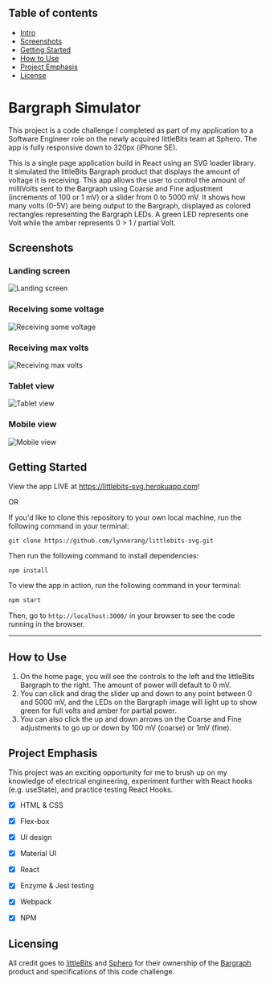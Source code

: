 ## Table of contents
* [Intro](#Bargraph-Simulator)
* [Screenshots](#Screenshots)
* [Getting Started](#Getting-Started)
* [How to Use](#How-to-Use)
* [Project Emphasis](#Project-Emphasis)
* [License](#License)


# Bargraph Simulator

This project is a code challenge I completed as part of my application to a Software Engineer role on the newly acquired littleBits team at Sphero.  The app is fully responsive down to 320px (iPhone SE).

This is a single page application build in React using an SVG loader library.  It simulated the littleBits Bargraph product that displays the amount of voltage it is receiving.  This app allows the user to control the amount of milliVolts sent to the Bargraph using Coarse and Fine adjustment (increments of 100 or 1 mV) or a slider from 0 to 5000 mV.  It shows how many volts (0-5V) are being output to the Bargraph, displayed as colored rectangles representing the Bargraph LEDs.  A green LED represents one Volt while the amber represents 0 > 1 / partial Volt.


## Screenshots

### Landing screen
![Landing screen](/screenshots/1.png)

### Receiving some voltage
![Receiving some voltage](/screenshots/2.png)

### Receiving max volts
![Receiving max volts](/screenshots/3.png)

### Tablet view
![Tablet view](/screenshots/4.png)

### Mobile view
![Mobile view](/screenshots/5.png)


## Getting Started

View the app LIVE at https://littlebits-svg.herokuapp.com!

OR 

If you'd like to clone this repository to your own local machine, run the following command in your terminal:

```shell
git clone https://github.com/lynnerang/littlebits-svg.git
```

Then run the following command to install dependencies:

```shell
npm install
```

To view the app in action, run the following command in your terminal:

```bash
npm start
```

Then, go to `http://localhost:3000/` in your browser to see the code running in the browser.

---

## How to Use

1. On the home page, you will see the controls to the left and the littleBits Bargraph to the right.  The amount of power will default to 0 mV.
2. You can click and drag the slider up and down to any point between 0 and 5000 mV, and the LEDs on the Bargraph image will light up to show green for full volts and amber for partial power.
3. You can also click the up and down arrows on the Coarse and Fine adjustments to go up or down by 100 mV (coarse) or 1mV (fine).


## Project Emphasis

This project was an exciting opportunity for me to brush up on my knowledge of electrical engineering, experiment further with React hooks (e.g. useState), and practice testing React Hooks.

- [x] HTML & CSS 
- [x] Flex-box
- [x] UI design
- [x] Material UI
- [x] React
- [x] Enzyme & Jest testing
- [x] Webpack
- [x] NPM


## Licensing

All credit goes to <a href="https://littlebits.com/">littleBits</a> and <a href="sphero.com">Sphero</a> for their ownership of the <a href="https://littlebits.com/products/bargraph?_pos=1&_sid=717bafac4&_ss=r">Bargraph</a> product and specifications of this code challenge.
